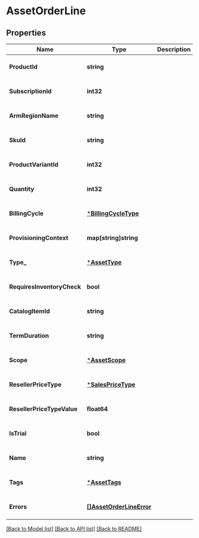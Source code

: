 # AssetOrderLine

## Properties
Name | Type | Description | Notes
------------ | ------------- | ------------- | -------------
**ProductId** | **string** |  | [optional] [default to null]
**SubscriptionId** | **int32** |  | [optional] [default to null]
**ArmRegionName** | **string** |  | [optional] [default to null]
**SkuId** | **string** |  | [optional] [default to null]
**ProductVariantId** | **int32** |  | [optional] [default to null]
**Quantity** | **int32** |  | [optional] [default to null]
**BillingCycle** | [***BillingCycleType**](BillingCycleType.md) |  | [optional] [default to null]
**ProvisioningContext** | **map[string]string** |  | [optional] [default to null]
**Type_** | [***AssetType**](AssetType.md) |  | [optional] [default to null]
**RequiresInventoryCheck** | **bool** |  | [optional] [default to null]
**CatalogItemId** | **string** |  | [optional] [default to null]
**TermDuration** | **string** |  | [optional] [default to null]
**Scope** | [***AssetScope**](AssetScope.md) |  | [optional] [default to null]
**ResellerPriceType** | [***SalesPriceType**](SalesPriceType.md) |  | [optional] [default to null]
**ResellerPriceTypeValue** | **float64** |  | [optional] [default to null]
**IsTrial** | **bool** |  | [optional] [default to null]
**Name** | **string** |  | [optional] [default to null]
**Tags** | [***AssetTags**](AssetTags.md) |  | [optional] [default to null]
**Errors** | [**[]AssetOrderLineError**](AssetOrderLineError.md) |  | [optional] [default to null]

[[Back to Model list]](../README.md#documentation-for-models) [[Back to API list]](../README.md#documentation-for-api-endpoints) [[Back to README]](../README.md)

